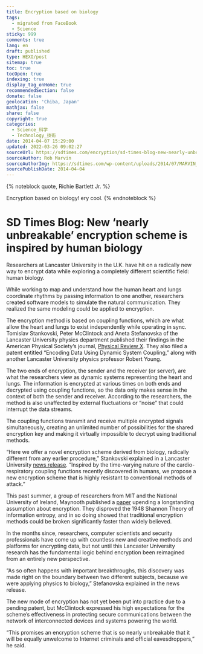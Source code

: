```yaml
---
title: Encryption based on biology
tags:
  - migrated from FaceBook
  - Science
sticky: 999
comments: true
lang: en
draft: published
type: HEXO/post
sitemap: true
toc: true
tocOpen: true
indexing: true
display_tag_onHome: true
recommendedSection: false
donate: false
geolocation: 'Chiba, Japan'
mathjax: false
share: false
copyright: true
categories:
  - Science_科学
  - Technology_技術
date: 2014-04-07 15:29:00
updated: 2022-03-26 09:02:27
sourceUrl: https://sdtimes.com/encryption/sd-times-blog-new-nearly-unbreakable-encryption-scheme-is-inspired-by-human-biology/
sourceAuthor: Rob Marvin
sourceAuthorImg: https://sdtimes.com/wp-content/uploads/2014/07/MARVIN_1-150x174.jpg
sourcePublishDate: 2014-04-04
---
```



{% noteblock quote, Richie Bartlett Jr. %}

Encryption based on biology!
ery cool.
{% endnoteblock %}

# SD Times Blog: New ‘nearly unbreakable’ encryption scheme is inspired by human biology
 Researchers at Lancaster University in the U.K. have hit on a radically new way to encrypt data while exploring a completely different scientific field: human biology.

 While working to map and understand how the human heart and lungs coordinate rhythms by passing information to one another, researchers created software models to simulate the natural communication. They realized the same modeling could be applied to encryption.

 The encryption method is based on coupling functions, which are what allow the heart and lungs to exist independently while operating in sync. Tomislav Stankovski, Peter McClintock and Aneta Stefanovska of the Lancaster University physics department published their findings in the American Physical Society’s journal, [Physical Review X](http://journals.aps.org/prx/abstract/10.1103/PhysRevX.4.011026). They also filed a patent entitled “Encoding Data Using Dynamic System Coupling,” along with another Lancaster University physics professor Robert Young.

 The two ends of encryption, the sender and the receiver (or server), are what the researchers view as dynamic systems representing the heart and lungs. The information is encrypted at various times on both ends and decrypted using coupling functions, so the data only makes sense in the context of both the sender and receiver. According to the researchers, the method is also unaffected by external fluctuations or “noise” that could interrupt the data streams.

 The coupling functions transmit and receive multiple encrypted signals simultaneously, creating an unlimited number of possibilities for the shared encryption key and making it virtually impossible to decrypt using traditional methods.

 “Here we offer a novel encryption scheme derived from biology, radically different from any earlier procedure,” Stankovski explained in a Lancaster University [news release](http://www.lancaster.ac.uk/news/articles/2014/unbreakable-security-codes-inspired-by-nature-/). “Inspired by the time-varying nature of the cardio-respiratory coupling functions recently discovered in humans, we propose a new encryption scheme that is highly resistant to conventional methods of attack.”

 This past summer, a group of researchers from MIT and the National University of Ireland, Maynooth published a [paper](http://sdt.bz/63006) upending a longstanding assumption about encryption. They disproved the 1948 Shannon Theory of information entropy, and in so doing showed that traditional encryption methods could be broken significantly faster than widely believed.

 In the months since, researchers, computer scientists and security professionals have come up with countless new and creative methods and platforms for encrypting data, but not until this Lancaster University research has the fundamental logic behind encryption been reimagined from an entirely new perspective.

 “As so often happens with important breakthroughs, this discovery was made right on the boundary between two different subjects, because we were applying physics to biology,” Stefanovska explained in the news release.

 The new mode of encryption has not yet been put into practice due to a pending patent, but McClintock expressed his high expectations for the scheme’s effectiveness in protecting secure communications between the network of interconnected devices and systems powering the world.

 “This promises an encryption scheme that is so nearly unbreakable that it will be equally unwelcome to Internet criminals and official eavesdroppers,” he said.